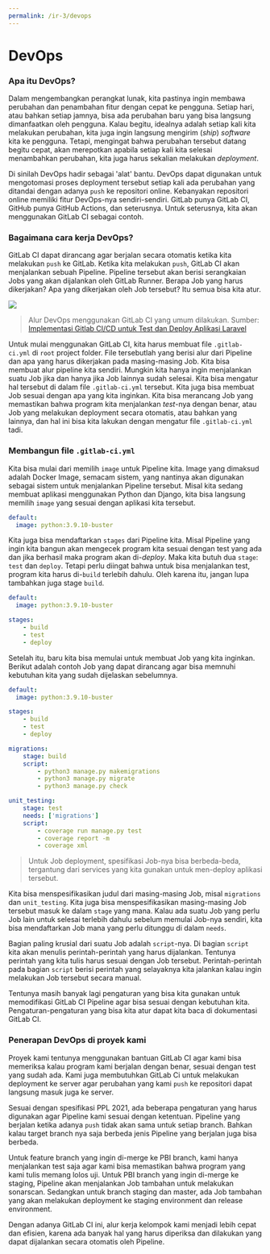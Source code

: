 ```yaml
---
permalink: /ir-3/devops
---
```


# DevOps

### Apa itu DevOps?

Dalam mengembangkan perangkat lunak, kita pastinya ingin membawa perubahan dan penambahan fitur dengan cepat ke pengguna. Setiap hari, atau bahkan setiap jamnya, bisa ada perubahan baru yang bisa langsung dimanfaatkan oleh pengguna. Kalau begitu, idealnya adalah setiap kali kita melakukan perubahan, kita juga ingin langsung mengirim (*ship*) *software* kita ke pengguna. Tetapi, mengingat bahwa perubahan tersebut datang begitu cepat, akan merepotkan apabila setiap kali kita selesai menambahkan perubahan, kita juga harus sekalian melakukan *deployment*.

Di sinilah DevOps hadir sebagai 'alat' bantu. DevOps dapat digunakan untuk mengotomasi proses deployment tersebut setiap kali ada perubahan yang ditandai dengan adanya `push` ke repositori online. Kebanyakan repositori online memiliki fitur DevOps-nya sendiri-sendiri. GitLab punya GitLab CI, GitHub punya GitHub Actions, dan seterusnya. Untuk seterusnya, kita akan menggunakan GitLab CI sebagai contoh.

### Bagaimana cara kerja DevOps?

GitLab CI dapat dirancang agar berjalan secara otomatis ketika kita melakukan `push` ke GitLab. Ketika kita melakukan `push`, GitLab CI akan menjalankan sebuah Pipeline. Pipeline tersebut akan berisi serangkaian Jobs yang akan dijalankan oleh GitLab Runner. Berapa Job yang harus dikerjakan? Apa yang dikerjakan oleh Job tersebut? Itu semua bisa kita atur.

![](https://miro.medium.com/max/2625/1*0xThN67QmQrdTryi_XwCFQ.png)

> Alur DevOps menggunakan GitLab CI yang umum dilakukan. Sumber: [Implementasi Gitlab CI/CD untuk Test dan Deploy Aplikasi Laravel](https://medium.com/@davidhsianturi/implementasi-gitlab-ci-cd-untuk-test-dan-deploy-aplikasi-laravel-9c5dab7ce138)

Untuk mulai menggunakan GitLab CI, kita harus membuat file `.gitlab-ci.yml` di `root` project folder. File tersebutlah yang berisi alur dari Pipeline dan apa yang harus dikerjakan pada masing-masing Job. Kita bisa membuat alur pipeline kita sendiri. Mungkin kita hanya ingin menjalankan suatu Job jika dan hanya jika Job lainnya sudah selesai. Kita bisa mengatur hal tersebut di dalam file `.gitlab-ci.yml` tersebut. Kita juga bisa membuat Job sesuai dengan apa yang kita inginkan. Kita bisa merancang Job yang memastikan bahwa program kita menjalankan *test*-nya dengan benar, atau Job yang melakukan deployment secara otomatis, atau bahkan yang lainnya, dan hal ini bisa kita lakukan dengan mengatur file `.gitlab-ci.yml` tadi.

### Membangun file `.gitlab-ci.yml`

Kita bisa mulai dari memilih `image` untuk Pipeline kita. Image yang dimaksud adalah Docker Image, semacam sistem, yang nantinya akan digunakan sebagai sistem untuk menjalankan Pipeline tersebut. Misal kita sedang membuat aplikasi menggunakan Python dan Django, kita bisa langsung memilih `image` yang sesuai dengan aplikasi kita tersebut.

```yml
default:
  image: python:3.9.10-buster
```

Kita juga bisa mendaftarkan `stages` dari Pipeline kita. Misal Pipeline yang ingin kita bangun akan mengecek program kita sesuai dengan test yang ada dan jika berhasil maka program akan di-*deploy*. Maka kita butuh dua `stage`: `test` dan `deploy`. Tetapi perlu diingat bahwa untuk bisa menjalankan test, program kita harus di-`build` terlebih dahulu. Oleh karena itu, jangan lupa tambahkan juga stage `build`.

```yml
default:
  image: python:3.9.10-buster

stages:
    - build
    - test
    - deploy
```

Setelah itu, baru kita bisa memulai untuk membuat Job yang kita inginkan. Berikut adalah contoh Job yang dapat dirancang agar bisa memnuhi kebutuhan kita yang sudah dijelaskan sebelumnya.

```yml
default:
  image: python:3.9.10-buster

stages:
    - build
    - test
    - deploy

migrations:
    stage: build
    script:
        - python3 manage.py makemigrations
        - python3 manage.py migrate
        - python3 manage.py check

unit_testing:
    stage: test
    needs: ['migrations']
    script:
        - coverage run manage.py test
        - coverage report -m
        - coverage xml
```

> Untuk Job deployment, spesifikasi Job-nya bisa berbeda-beda, tergantung dari services yang kita gunakan untuk men-deploy aplikasi tersebut.

Kita bisa menspesifikasikan judul dari masing-masing Job, misal `migrations` dan `unit_testing`. Kita juga bisa menspesifikasikan masing-masing Job tersebut masuk ke dalam `stage` yang mana. Kalau ada suatu Job yang perlu Job lain untuk selesai terlebih dahulu sebelum memulai Job-nya sendiri, kita bisa mendaftarkan Job mana yang perlu ditunggu di dalam `needs`.

Bagian paling krusial dari suatu Job adalah `script`-nya. Di bagian `script` kita akan menulis perintah-perintah yang harus dijalankan. Tentunya perintah yang kita tulis harus sesuai dengan Job tersebut. Perintah-perintah pada bagian `script` berisi perintah yang selayaknya kita jalankan kalau ingin melakukan Job tersebut secara manual.

Tentunya masih banyak lagi pengaturan yang bisa kita gunakan untuk memodifikasi GitLab CI Pipeline agar bisa sesuai dengan kebutuhan kita. Pengaturan-pengaturan yang bisa kita atur dapat kita baca di dokumentasi GitLab CI.

### Penerapan DevOps di proyek kami

Proyek kami tentunya menggunakan bantuan GitLab CI agar kami bisa memeriksa kalau program kami berjalan dengan benar, sesuai dengan test yang sudah ada. Kami juga membutuhkan GitLab Ci untuk melakukan deployment ke server agar perubahan yang kami `push` ke repositori dapat langsung masuk juga ke server.

Sesuai dengan spesifikasi PPL 2021, ada beberapa pengaturan yang harus digunakan agar Pipeline kami sesuai dengan ketentuan. Pipeline yang berjalan ketika adanya `push` tidak akan sama untuk setiap branch. Bahkan kalau target branch nya saja berbeda jenis Pipeline yang berjalan juga bisa berbeda.

Untuk feature branch yang ingin di-merge ke PBI branch, kami hanya menjalankan test saja agar kami bisa memastikan bahwa program yang kami tulis memang lolos uji. Untuk PBI branch yang ingin di-merge ke staging, Pipeline akan menjalankan Job tambahan untuk melakukan sonarscan. Sedangkan untuk branch staging dan master, ada Job tambahan yang akan melakukan deployment ke staging environment dan release environment.

Dengan adanya GitLab CI ini, alur kerja kelompok kami menjadi lebih cepat dan efisien, karena ada banyak hal yang harus diperiksa dan dilakukan yang dapat dijalankan secara otomatis oleh Pipeline.
